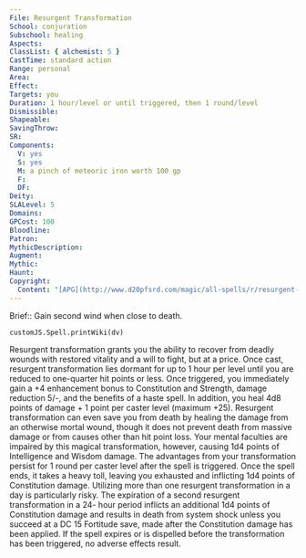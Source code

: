 ```yaml
---
File: Resurgent Transformation
School: conjuration
Subschool: healing
Aspects: 
ClassList: { alchemist: 5 }
CastTime: standard action
Range: personal
Area: 
Effect: 
Targets: you
Duration: 1 hour/level or until triggered, then 1 round/level
Dismissible: 
Shapeable: 
SavingThrow: 
SR: 
Components:
  V: yes
  S: yes
  M: a pinch of meteoric iron worth 100 gp
  F: 
  DF: 
Deity: 
SLALevel: 5
Domains: 
GPCost: 100
Bloodline: 
Patron: 
MythicDescription: 
Augment: 
Mythic: 
Haunt: 
Copyright:
  Content: "[APG](http://www.d20pfsrd.com/magic/all-spells/r/resurgent-transformation)"
---
```

Brief:: Gain second wind when close to death.

```dataviewjs
customJS.Spell.printWiki(dv)
```

Resurgent transformation grants you the ability to recover from deadly wounds with restored vitality and a will to fight, but at a price. Once cast, resurgent transformation lies dormant for up to 1 hour per level until you are reduced to one-quarter hit points or less. Once triggered, you immediately gain a +4 enhancement bonus to Constitution and Strength, damage reduction 5/-, and the benefits of a haste spell. In addition, you heal 4d8 points of damage + 1 point per caster level (maximum +25). Resurgent transformation can even save you from death by healing the damage from an otherwise mortal wound, though it does not prevent death from massive damage or from causes other than hit point loss. Your mental faculties are impaired by this magical transformation, however, causing 1d4 points of Intelligence and Wisdom damage.  The advantages from your transformation persist for 1 round per caster level after the spell is triggered. Once the spell ends, it takes a heavy toll, leaving you exhausted and inflicting 1d4 points of Constitution damage. Utilizing more than one resurgent transformation in a day is particularly risky.  The expiration of a second resurgent transformation in a 24- hour period inflicts an additional 1d4 points of Constitution damage and results in death from system shock unless you succeed at a DC 15 Fortitude save, made after the Constitution damage has been applied.  If the spell expires or is dispelled before the transformation has been triggered, no adverse effects result.
